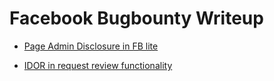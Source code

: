 # Facebook Bugbounty Writeup

- [ Page Admin Disclosure in FB lite ](https://medium.com/@Kntjrld/not-valid-bug-that-leads-to-us-a-multiple-valid-report-in-facebook-25a3fb8cb51)

- [ IDOR in request review functionality](https://bugreader.com/jubabaghdad@request-review-on-behalf-of-other-pages-no-role-in-the-page-in-account-quality-261)
